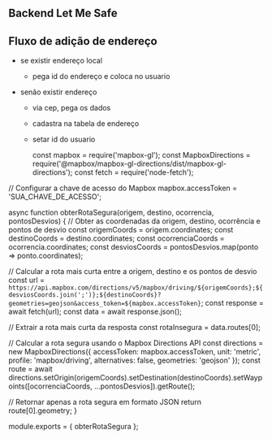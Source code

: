 ## Backend Let Me Safe


## Fluxo de adição de endereço
- se existir endereço local 
  - pega id do endereço e coloca no usuario
  
- senão existir endereço
  - via cep, pega os dados
  - cadastra na tabela de endereço
  - setar id do usuario
  

	const mapbox = require('mapbox-gl');
const MapboxDirections = require('@mapbox/mapbox-gl-directions/dist/mapbox-gl-directions');
const fetch = require('node-fetch');

// Configurar a chave de acesso do Mapbox
mapbox.accessToken = 'SUA_CHAVE_DE_ACESSO';

async function obterRotaSegura(origem, destino, ocorrencia, pontosDesvios) {
  // Obter as coordenadas da origem, destino, ocorrência e pontos de desvio
  const origemCoords = origem.coordinates;
  const destinoCoords = destino.coordinates;
  const ocorrenciaCoords = ocorrencia.coordinates;
  const desviosCoords = pontosDesvios.map(ponto => ponto.coordinates);

  // Calcular a rota mais curta entre a origem, destino e os pontos de desvio
  const url = `https://api.mapbox.com/directions/v5/mapbox/driving/${origemCoords};${desviosCoords.join(';')};${destinoCoords}?geometries=geojson&access_token=${mapbox.accessToken}`;
  const response = await fetch(url);
  const data = await response.json();

  // Extrair a rota mais curta da resposta
  const rotaInsegura = data.routes[0];

  // Calcular a rota segura usando o Mapbox Directions API
  const directions = new MapboxDirections({
    accessToken: mapbox.accessToken,
    unit: 'metric',
    profile: 'mapbox/driving',
    alternatives: false,
    geometries: 'geojson'
  });
  const route = await directions.setOrigin(origemCoords).setDestination(destinoCoords).setWaypoints([ocorrenciaCoords, ...pontosDesvios]).getRoute();

  // Retornar apenas a rota segura em formato JSON
  return route[0].geometry;
}

module.exports = { obterRotaSegura };

